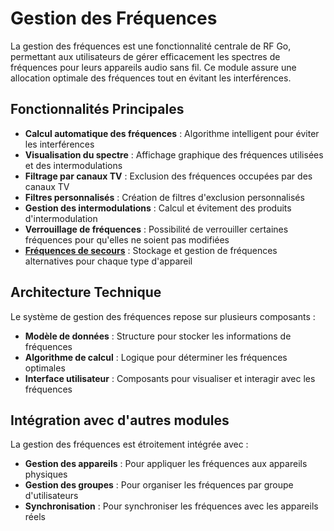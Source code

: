 # Gestion des Fréquences

La gestion des fréquences est une fonctionnalité centrale de RF Go, permettant aux utilisateurs de gérer efficacement les spectres de fréquences pour leurs appareils audio sans fil. Ce module assure une allocation optimale des fréquences tout en évitant les interférences.

## Fonctionnalités Principales

- **Calcul automatique des fréquences** : Algorithme intelligent pour éviter les interférences
- **Visualisation du spectre** : Affichage graphique des fréquences utilisées et des intermodulations
- **Filtrage par canaux TV** : Exclusion des fréquences occupées par des canaux TV
- **Filtres personnalisés** : Création de filtres d'exclusion personnalisés
- **Gestion des intermodulations** : Calcul et évitement des produits d'intermodulation
- **Verrouillage de fréquences** : Possibilité de verrouiller certaines fréquences pour qu'elles ne soient pas modifiées
- **[Fréquences de secours](./backup-frequencies.md)** : Stockage et gestion de fréquences alternatives pour chaque type d'appareil

## Architecture Technique

Le système de gestion des fréquences repose sur plusieurs composants :

- **Modèle de données** : Structure pour stocker les informations de fréquences
- **Algorithme de calcul** : Logique pour déterminer les fréquences optimales
- **Interface utilisateur** : Composants pour visualiser et interagir avec les fréquences

## Intégration avec d'autres modules

La gestion des fréquences est étroitement intégrée avec :

- **Gestion des appareils** : Pour appliquer les fréquences aux appareils physiques
- **Gestion des groupes** : Pour organiser les fréquences par groupe d'utilisateurs
- **Synchronisation** : Pour synchroniser les fréquences avec les appareils réels
